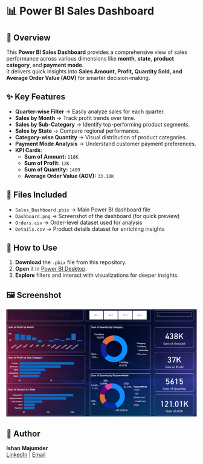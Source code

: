# 📊 Power BI Sales Dashboard

## 📌 Overview
This **Power BI Sales Dashboard** provides a comprehensive view of sales performance across various dimensions like **month**, **state**, **product category**, and **payment mode**.  
It delivers quick insights into **Sales Amount, Profit, Quantity Sold, and Average Order Value (AOV)** for smarter decision-making.

## ✨ Key Features
- **Quarter-wise Filter** → Easily analyze sales for each quarter.  
- **Sales by Month** → Track profit trends over time.  
- **Sales by Sub-Category** → Identify top-performing product segments.  
- **Sales by State** → Compare regional performance.  
- **Category-wise Quantity** → Visual distribution of product categories.  
- **Payment Mode Analysis** → Understand customer payment preferences.  
- **KPI Cards**:  
  - **Sum of Amount:** `118K`  
  - **Sum of Profit:** `12K`  
  - **Sum of Quantity:** `1409`  
  - **Average Order Value (AOV):** `33.10K`  

## 📂 Files Included
- `Sales_Dashboard.pbix` → Main Power BI dashboard file  
- `Dashboard.png` → Screenshot of the dashboard (for quick preview)  
- `Orders.csv` → Order-level dataset used for analysis  
- `Details.csv` → Product details dataset for enriching insights  

## 🚀 How to Use
1. **Download** the `.pbix` file from this repository.  
2. **Open** it in [Power BI Desktop](https://powerbi.microsoft.com/desktop/).  
3. **Explore** filters and interact with visualizations for deeper insights.

## 🖼 Screenshot
![Sales Dashboard](Dashboard.png)

## 👤 Author
**Ishan Majumder**  
[LinkedIn](https://www.linkedin.com/in/ishan-majumder-19b060288/) | [Email](mailto:ishanmajumder28@gmail.com)
